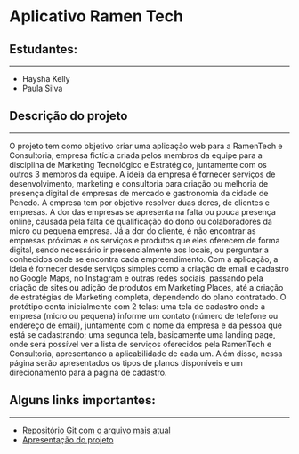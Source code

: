 # Aplicativo Ramen Tech
## Estudantes: 
---
- Haysha Kelly
- Paula Silva

## Descrição do projeto
---

O projeto tem como objetivo criar uma aplicação web para a RamenTech e Consultoria, empresa fictícia criada pelos membros da equipe para a disciplina de Marketing Tecnológico e Estratégico, juntamente com os outros 3 membros da equipe. A ideia da empresa é fornecer serviços de desenvolvimento, marketing e consultoria para criação ou melhoria de presença digital de empresas de mercado e gastronomia da cidade de Penedo.
A empresa tem por objetivo resolver duas dores, de clientes e empresas. A dor das empresas se apresenta na falta ou pouca presença online, causada pela falta de qualificação do dono ou colaboradores da micro ou pequena empresa. Já a dor do cliente, é não encontrar as empresas próximas e os serviços e produtos que eles oferecem de forma digital, sendo necessário ir presencialmente aos locais, ou perguntar a conhecidos onde se encontra cada empreendimento. 
Com a aplicação, a ideia é fornecer desde serviços simples como a criação de email e cadastro no Google Maps, no Instagram e outras redes sociais, passando pela criação de sites ou adição de produtos em Marketing Places, até a criação de estratégias de Marketing completa, dependendo do plano contratado.
O protótipo conta inicialmente com 2 telas:
uma tela de cadastro onde a empresa (micro ou pequena) informe um contato (número de telefone ou endereço de email), juntamente com o nome da empresa e da pessoa que está se cadastrando;
uma segunda tela, basicamente uma landing page, onde será possível ver a lista de serviços oferecidos pela RamenTech e Consultoria, apresentando a aplicabilidade de cada um. Além disso, nessa página serão apresentados os tipos de planos disponíveis e um direcionamento para a página de cadastro.



## Alguns links importantes:
---
- [Repositório Git com o arquivo mais atual](https://github.com/paulasilva88/ProjetoRamenTech)
- [Apresentação do projeto](https://docs.google.com/presentation/d/16FKHl1vV6Xow2W7n3adw7qmuu3jo_CI5Qr11IYl9zOw/edit?usp=sharing)
